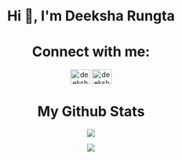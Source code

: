 <h1 align="center">Hi 👋, I'm Deeksha Rungta</h1>
  <h1 align="center">Connect with me:</h1>
  <p align="center">
    <a href="https://twitter.com/deeksharungta" target="blank"><img align="center" src="https://raw.githubusercontent.com/rahuldkjain/github-profile-readme-generator/master/src/images/icons/Social/twitter.svg" alt="deeksharungta" height="30" width="40" /></a>
<a href="https://linkedin.com/in/deeksharungta" target="blank"><img align="center" src="https://raw.githubusercontent.com/rahuldkjain/github-profile-readme-generator/master/src/images/icons/Social/linked-in-alt.svg" alt="deeksharungta" height="30" width="40" /></a>
  </p>

  <h1 align="center">My Github Stats</h1>
  <p align="center">
    <img src="https://github-readme-stats.vercel.app/api?username=deeksharungta&show_icons=true&theme=onedark&count_private=true&line_height=27">
  </p>
    <p align="center">
    <img src="https://github-readme-streak-stats.herokuapp.com/?user=deeksharungta&show_icons=true&locale=en&layout=compact&theme=onedark&line_height=0" />
  </p>
